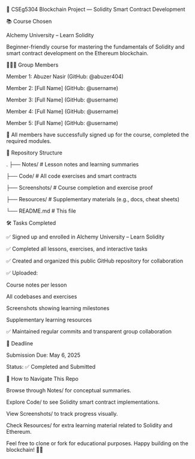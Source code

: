 
🔗 CSEg5304 Blockchain Project — Solidity Smart Contract Development

📚 Course Chosen

Alchemy University – Learn Solidity

 Beginner-friendly course for mastering the fundamentals of Solidity and smart contract development on the Ethereum blockchain.


🧑‍🤝‍🧑 Group Members

Member 1: Abuzer Nasir (GitHub: @abuzer404)


Member 2: [Full Name] (GitHub: @username)


Member 3: [Full Name] (GitHub: @username)


Member 4: [Full Name] (GitHub: @username)


Member 5: [Full Name] (GitHub: @username)



📌 All members have successfully signed up for the course, completed the required modules.



📁 Repository Structure

. 
├── Notes/               # Lesson notes and learning summaries

├── Code/                # All code exercises and smart contracts

├── Screenshots/         # Course completion and exercise proof

├── Resources/           # Supplementary materials (e.g., docs, cheat sheets)

└── README.md            # This file



🛠️ Tasks Completed


✅ Signed up and enrolled in Alchemy University – Learn Solidity


✅ Completed all lessons, exercises, and interactive tasks


✅ Created and organized this public GitHub repository for collaboration



✅ Uploaded:


Course notes per lesson


All codebases and exercises


Screenshots showing learning milestones


Supplementary learning resources


✅ Maintained regular commits and transparent group collaboration




📅 Deadline

Submission Due: May 6, 2025

 Status: ✅ Completed and Submitted


📝 How to Navigate This Repo


Browse through Notes/ for conceptual summaries.


Explore Code/ to see Solidity smart contract implementations.


View Screenshots/ to track progress visually.


Check Resources/ for extra learning material related to Solidity and Ethereum.








Feel free to clone or fork for educational purposes. Happy building on the blockchain! 🧱🚀

